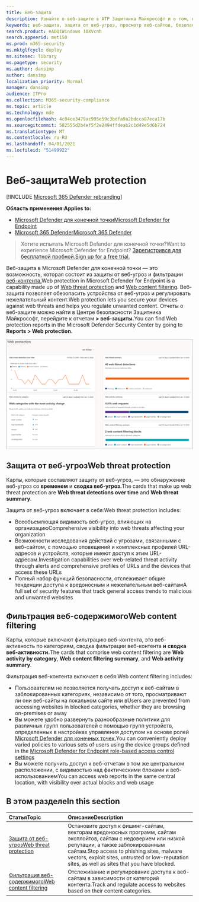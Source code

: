 ```yaml
---
title: Веб-защита
description: Узнайте о веб-защите в ATP Защитника Майкрософт и о том, как она может защитить вашу организацию
keywords: веб-защита, защита от веб-угроз, просмотр веб-сайтов, безопасность, фишинг, вредоносные программы, эксплойт, веб-сайты, защита сети, Edge, Internet Explorer, Chrome, Firefox, веб-браузер, вредоносные веб-сайты
search.product: eADQiWindows 10XVcnh
search.appverid: met150
ms.prod: m365-security
ms.mktglfcycl: deploy
ms.sitesec: library
ms.pagetype: security
ms.author: dansimp
author: dansimp
localization_priority: Normal
manager: dansimp
audience: ITPro
ms.collection: M365-security-compliance
ms.topic: article
ms.technology: mde
ms.openlocfilehash: 4c04ce3479ac995e59c3bdfa9a2bdcca87eca17b
ms.sourcegitcommit: 582555d2b4ef5f2e2494ffdeab2c1d49e5d6b724
ms.translationtype: MT
ms.contentlocale: ru-RU
ms.lasthandoff: 04/01/2021
ms.locfileid: "51499922"
---
```

# <a name="web-protection"></a><span data-ttu-id="97757-104">Веб-защита</span><span class="sxs-lookup"><span data-stu-id="97757-104">Web protection</span></span>

[!INCLUDE [Microsoft 365 Defender rebranding](../../includes/microsoft-defender.md)]

<span data-ttu-id="97757-105">**Область применения:**</span><span class="sxs-lookup"><span data-stu-id="97757-105">**Applies to:**</span></span>
- [<span data-ttu-id="97757-106">Microsoft Defender для конечной точки</span><span class="sxs-lookup"><span data-stu-id="97757-106">Microsoft Defender for Endpoint</span></span>](https://go.microsoft.com/fwlink/p/?linkid=2154037)
- [<span data-ttu-id="97757-107">Microsoft 365 Defender</span><span class="sxs-lookup"><span data-stu-id="97757-107">Microsoft 365 Defender</span></span>](https://go.microsoft.com/fwlink/?linkid=2118804)


><span data-ttu-id="97757-108">Хотите испытать Microsoft Defender для конечной точки?</span><span class="sxs-lookup"><span data-stu-id="97757-108">Want to experience Microsoft Defender for Endpoint?</span></span> [<span data-ttu-id="97757-109">Зарегистрився для бесплатной пробной.</span><span class="sxs-lookup"><span data-stu-id="97757-109">Sign up for a free trial.</span></span>](https://www.microsoft.com/microsoft-365/windows/microsoft-defender-atp?ocid=docs-wdatp-main-abovefoldlink&rtc=1)

<span data-ttu-id="97757-110">Веб-защита в Microsoft Defender для конечной [](web-threat-protection.md) точки — это возможность, которая состоит из защиты от веб-угроз и фильтрации [веб-контента.](web-content-filtering.md)</span><span class="sxs-lookup"><span data-stu-id="97757-110">Web protection in Microsoft Defender for Endpoint is a capability made up of [Web threat protection](web-threat-protection.md) and [Web content filtering](web-content-filtering.md).</span></span> <span data-ttu-id="97757-111">Веб-защита позволяет обезопасить устройства от веб-угроз и регулировать нежелательный контент.</span><span class="sxs-lookup"><span data-stu-id="97757-111">Web protection lets you secure your devices against web threats and helps you regulate unwanted content.</span></span> <span data-ttu-id="97757-112">Отчеты о веб-защите можно найти в Центре безопасности Защитника Майкрософт, перейдите к отчетам **> веб-защиты.**</span><span class="sxs-lookup"><span data-stu-id="97757-112">You can find Web protection reports in the Microsoft Defender Security Center by going to **Reports > Web protection**.</span></span>

![Изображение всех веб-карт защиты](images/web-protection.png)

## <a name="web-threat-protection"></a><span data-ttu-id="97757-114">Защита от веб-угроз</span><span class="sxs-lookup"><span data-stu-id="97757-114">Web threat protection</span></span>

<span data-ttu-id="97757-115">Карты, которые составляют защиту от веб-угроз, — это обнаружение веб-угроз со **временем** и **сводка веб-угроз.**</span><span class="sxs-lookup"><span data-stu-id="97757-115">The cards that make up web threat protection are **Web threat detections over time** and **Web threat summary**.</span></span>

<span data-ttu-id="97757-116">Защита от веб-угроз включает в себя:</span><span class="sxs-lookup"><span data-stu-id="97757-116">Web threat protection includes:</span></span>
- <span data-ttu-id="97757-117">Всеобъемлющая видимость веб-угроз, влияющих на организацию</span><span class="sxs-lookup"><span data-stu-id="97757-117">Comprehensive visibility into web threats affecting your organization</span></span>
- <span data-ttu-id="97757-118">Возможности исследования действий с угрозами, связанными с веб-сайтом, с помощью оповещений и комплексных профилей URL-адресов и устройств, которые имеют доступ к этим URL-адресам.</span><span class="sxs-lookup"><span data-stu-id="97757-118">Investigation capabilities over web-related threat activity through alerts and comprehensive profiles of URLs and the devices that access these URLs</span></span>
- <span data-ttu-id="97757-119">Полный набор функций безопасности, отслеживает общие тенденции доступа к вредоносным и нежелательным веб-сайтам</span><span class="sxs-lookup"><span data-stu-id="97757-119">A full set of security features that track general access trends to malicious and unwanted websites</span></span>

## <a name="web-content-filtering"></a><span data-ttu-id="97757-120">Фильтрация веб-содержимого</span><span class="sxs-lookup"><span data-stu-id="97757-120">Web content filtering</span></span>

<span data-ttu-id="97757-121">Карты, которые включают фильтрацию веб-контента, это веб-активность по категориям, сводка фильтрации веб-контента **и** **сводка веб-активности.**</span><span class="sxs-lookup"><span data-stu-id="97757-121">The cards that comprise web content filtering are **Web activity by category**, **Web content filtering summary**, and **Web activity summary**.</span></span>

<span data-ttu-id="97757-122">Фильтрация веб-контента включает в себя:</span><span class="sxs-lookup"><span data-stu-id="97757-122">Web content filtering includes:</span></span>
- <span data-ttu-id="97757-123">Пользователям не позволяется получать доступ к веб-сайтам в заблокированных категориях, независимо от того, просматривают ли они веб-сайты на локальном сайте или в</span><span class="sxs-lookup"><span data-stu-id="97757-123">Users are prevented from accessing websites in blocked categories, whether they are browsing on-premises or away</span></span>
- <span data-ttu-id="97757-124">Вы можете удобно развернуть разнообразные политики для различных групп пользователей с помощью групп устройств, определенных в настройках управления доступом на основе ролей [Microsoft Defender для конечных точек.](https://docs.microsoft.com/microsoft-365/security/defender-endpoint/rbac)</span><span class="sxs-lookup"><span data-stu-id="97757-124">You can conveniently deploy varied policies to various sets of users using the device groups defined in the [Microsoft Defender for Endpoint role-based access control settings](https://docs.microsoft.com/microsoft-365/security/defender-endpoint/rbac)</span></span>
- <span data-ttu-id="97757-125">Вы можете получить доступ к веб-отчетам в том же центральном расположении, с видимостью над фактическими блоками и веб-использованием</span><span class="sxs-lookup"><span data-stu-id="97757-125">You can access web reports in the same central location, with visibility over actual blocks and web usage</span></span>

## <a name="in-this-section"></a><span data-ttu-id="97757-126">В этом разделе</span><span class="sxs-lookup"><span data-stu-id="97757-126">In this section</span></span>

<span data-ttu-id="97757-127">Статья</span><span class="sxs-lookup"><span data-stu-id="97757-127">Topic</span></span> | <span data-ttu-id="97757-128">Описание</span><span class="sxs-lookup"><span data-stu-id="97757-128">Description</span></span>
:---|:---
[<span data-ttu-id="97757-129">Защита от веб-угроз</span><span class="sxs-lookup"><span data-stu-id="97757-129">Web threat protection</span></span>](web-threat-protection.md) | <span data-ttu-id="97757-130">Остановите доступ к фишинг-сайтам, векторам вредоносных программ, сайтам эксплойтов, сайтам с недоверием или низкой репутации, а также заблокированным сайтам.</span><span class="sxs-lookup"><span data-stu-id="97757-130">Stop access to phishing sites, malware vectors, exploit sites, untrusted or low-reputation sites, as well as sites that you have blocked.</span></span>
[<span data-ttu-id="97757-131">Фильтрация веб-содержимого</span><span class="sxs-lookup"><span data-stu-id="97757-131">Web content filtering</span></span>](web-content-filtering.md) | <span data-ttu-id="97757-132">Отслеживание и регулирование доступа к веб-сайтам в зависимости от категорий контента.</span><span class="sxs-lookup"><span data-stu-id="97757-132">Track and regulate access to websites based on their content categories.</span></span>
